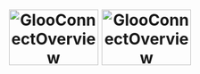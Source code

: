 
<h1 align="center">
    <img src="docs/introduction/overview.png" alt="GlooConnectOverview" width="160" height="100">
    <img src="GlooConnect.png" alt="GlooConnectOverview" width="160" height="100">
</h1>
